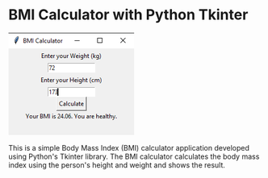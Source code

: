 # BMI Calculator with Python Tkinter
![Application Screenshot](/image/bmi_calculator_image.png)

This is a simple Body Mass Index (BMI) calculator application developed using Python's Tkinter library. The BMI calculator calculates the body mass index using the person's height and weight and shows the result.